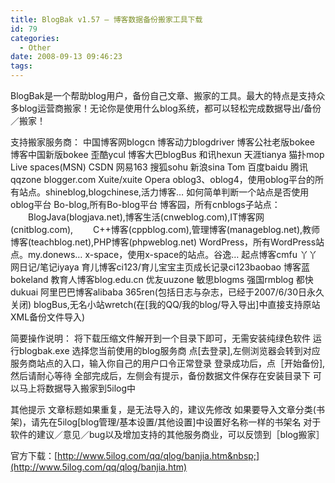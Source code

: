```yaml
---
title: BlogBak v1.57 – 博客数据备份搬家工具下载
id: 79
categories:
  - Other
date: 2008-09-13 09:46:23
tags:
---
```


BlogBak是一个帮助blog用户，备份自己文章、搬家的工具。最大的特点是支持众多blog运营商搬家！无论你是使用什么blog系统，都可以轻松完成数据导出/备份／搬家！

支持搬家服务商：
中国博客网blogcn 
博客动力blogdriver 
博客公社老版bokee 
博客中国新版bokee 
歪酷ycul 
博客大巴blogBus
和讯hexun 
天涯tianya 
猫扑mop 
Live spaces(MSN) 
CSDN
网易163 
搜狐sohu 
新浪sina 
Tom 
百度baidu 
腾讯qqzone
blogger.com 
Xuite/xuite 
Opera
oblog3、oblog4，使用oblog平台的所有站点。shineblog,blogchinese,活力博客&hellip;
如何简单判断一个站点是否使用oblog平台 
Bo-blog,所有Bo-blog平台 
博客园，所有cnblogs子站点：
　　BlogJava(blogjava.net),博客生活(cnweblog.com),IT博客网(cnitblog.com),
　　C++博客(cppblog.com),管理博客(manageblog.net),教师博客(teachblog.net),PHP博客(phpweblog.net) 
WordPress，所有WordPress站点。my.donews&hellip; 
x-space，使用x-space的站点。谷逸&hellip;
起点博客cmfu 
丫丫网日记/笔记iyaya 
育儿博客ci123/育儿宝宝主页成长记录ci123baobao 
博客蓝bokeland 
教育人博客blog.edu.cn 
优友uuzone 
敏思blogms 
强国rmblog 
都快dukuai 
阿里巴巴博客alibaba 
365ren(包括日志与杂志，已经于2007/6/30日永久关闭) 
blogBus,无名小站wretch(在[我的QQ/我的blog/导入导出]中直接支持原站XML备份文件导入) 

简要操作说明：
将下载压缩文件解开到一个目录下即可，无需安装纯绿色软件 
运行blogbak.exe 
选择您当前使用的blog服务商 
点[去登录],左侧浏览器会转到对应服务商站点的入口，输入你自己的用户口令正常登录 
登录成功后，点［开始备份],然后请耐心等待 
全部完成后，左侧会有提示，备份数据文件保存在安装目录下 
可以马上将数据导入搬家到5ilog中 

其他提示
文章标题如果重复，是无法导入的，建议先修改 
如果要导入文章分类(书架)，请先在5ilog[blog管理/基本设置/其他设置]中设置好名称一样的书架名 
对于软件的建议／意见／bug以及增加支持的其他服务商业，可以反馈到［blog搬家］

官方下载：[http://www.5ilog.com/qq/qlog/banjia.htm&nbsp;](http://www.5ilog.com/qq/qlog/banjia.htm)
